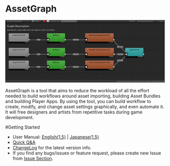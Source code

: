 # AssetGraph

![](/Documentation~/images/top.png)

AssetGraph is a tool that aims to reduce the workload of all the effort needed to build workflows around asset importing, building Asset Bundles and building Player Apps.  By using the tool, you can build workflow to create, modify, and change asset settings graphically, and even automate it.  It will free designers and artists from repetitive tasks during game development.

#Getting Started
- User Manual: [English(1.5)](https://docs.google.com/document/d/1L4OEowzz2lRMf-o5lTCkqbbdzXffcquH1tlbv9P-oHo/) |  [Japanese(1.5)](https://docs.google.com/document/d/1PwDNJcdzIzwlIoaUjL5kiJkyFYg4doIZ8i3q8MA7_sU/)
- [Quick Q&A](https://github.com/Unity-Technologies/AssetGraph/wiki/Q&A)
- [ChangeLog](https://github.com/Unity-Technologies/AssetGraph/blob/1.6/release/CHANGELOG.md) for the latest version info.
- If you find any bugs/issues or feature request, please create new Issue from [Issue Section](https://github.com/Unity-Technologies/AssetGraph/issues).
